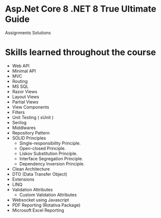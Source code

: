 # Asp.Net Core 8 .NET 8 True Ultimate Guide
Assignments Solutions

# Skills learned throughout the course
- Web API
- Minimal API
- MVC
- Routing
- MS SQL
- Razor Views
- Layout Views
- Partial Views
- View Components
- Filters
- Unit Testing ( xUnit )
- Serilog
- Middlwares
- Repository Pattern
- SOLID Principles
    - Single-responsibility Principle.
    - Open-closed Principle.
    - Liskov Substitution Principle.
    - Interface Segregation Principle.
    - Dependency Inversion Principle.
- Clean Architecture
- DTO (Data Transfer Object)
- Extensions
- LINQ
- Validation Attributes
    - Custom Validation Attributes
- Websocket using Javascript
- PDF Reporting (Rotativa Package)
- Microsoft Excel Reporting